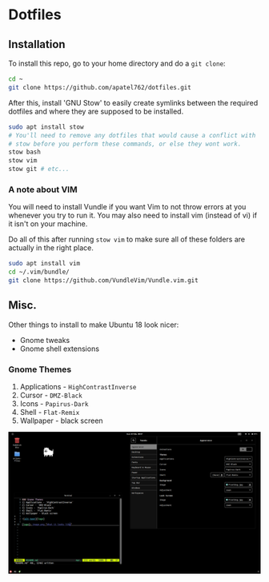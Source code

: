 # Dotfiles

## Installation
To install this repo, go to your home directory and do a `git clone`:
```Bash
cd ~
git clone https://github.com/apatel762/dotfiles.git
```

After this, install 'GNU Stow' to easily create symlinks between the required
dotfiles and where they are supposed to be installed.
```Bash
sudo apt install stow
# You'll need to remove any dotfiles that would cause a conflict with
# stow before you perform these commands, or else they wont work.
stow bash
stow vim
stow git # etc...
```

### A note about VIM
You will need to install Vundle if you want Vim to not throw errors at you
whenever you try to run it. You may also need to install vim (instead of vi)
if it isn't on your machine.

Do all of this after running `stow vim` to make sure all of these folders are
actually in the right place.
```Bash
sudo apt install vim
cd ~/.vim/bundle/
git clone https://github.com/VundleVim/Vundle.vim.git
```

## Misc.
Other things to install to make Ubuntu 18 look nicer:
* Gnome tweaks
* Gnome shell extensions

### Gnome Themes
1) Applications - `HighContrastInverse`
2) Cursor - `DMZ-Black`
3) Icons - `Papirus-Dark`
4) Shell - `Flat-Remix`
5) Wallpaper - black screen

![alt text][logo]

[logo]: image.png "What it looks like"
